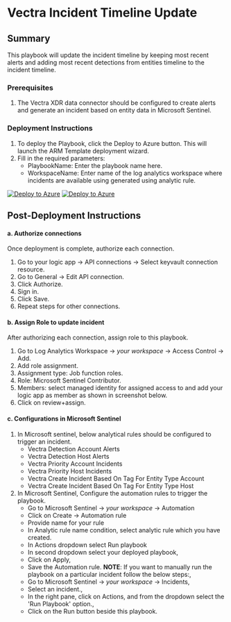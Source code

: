 # Vectra Incident Timeline Update

## Summary

This playbook will update the incident timeline by keeping most recent alerts and adding most recent detections from entities timeline to the incident timeline.

### Prerequisites

1. The Vectra XDR data connector should be configured to create alerts and generate an incident based on entity data in Microsoft Sentinel.

### Deployment Instructions

1. To deploy the Playbook, click the Deploy to Azure button. This will launch the ARM Template deployment wizard.
2. Fill in the required parameters:
   * PlaybookName: Enter the playbook name here.
   * WorkspaceName: Enter name of the log analytics workspace where incidents are available using generated using analytic rule.

[![Deploy to Azure](https://aka.ms/deploytoazurebutton)](https://portal.azure.com/#create/Microsoft.Template/uri/https%3A%2F%2Fraw.githubusercontent.com%2FAzure%2FAzure-Sentinel%2Fmaster%2FSolutions%2FVectraXDR%2FPlaybooks%2FVectraIncidentTimelineUpdate%2Fazuredeploy.json) [![Deploy to Azure](https://aka.ms/deploytoazuregovbutton)](https://portal.azure.us/#create/Microsoft.Template/uri/https%3A%2F%2Fraw.githubusercontent.com%2FAzure%2FAzure-Sentinel%2Fmaster%2FSolutions%2FVectraXDR%2FPlaybooks%2FVectraIncidentTimelineUpdate%2Fazuredeploy.json)

## Post-Deployment Instructions

#### a. Authorize connections

Once deployment is complete, authorize each connection.
1. Go to your logic app → API connections → Select keyvault connection resource.
2. Go to General → Edit API connection.
3. Click Authorize.
4. Sign in.
5. Click Save.
6. Repeat steps for other connections.

#### b. Assign Role to update incident

After authorizing each connection, assign role to this playbook.
1. Go to Log Analytics Workspace → *your workspace* → Access Control → Add.
2. Add role assignment.
3. Assignment type: Job function roles.
4. Role: Microsoft Sentinel Contributor.
5. Members: select managed identity for assigned access to and add your logic app as member as shown in screenshot below.
6. Click on review+assign.

#### c. Configurations in Microsoft Sentinel

1. In Microsoft sentinel, below analytical rules should be configured to trigger an incident.
   * Vectra Detection Account Alerts
   * Vectra Detection Host Alerts
   * Vectra Priority Account Incidents
   * Vectra Priority Host Incidents
   * Vectra Create Incident Based On Tag For Entity Type Account
   * Vectra Create Incident Based On Tag For Entity Type Host
2. In Microsoft Sentinel, Configure the automation rules to trigger the playbook.
   -  Go to Microsoft Sentinel → *your workspace* → Automation
   -  Click on Create → Automation rule
   -  Provide name for your rule
   -  In Analytic rule name condition, select analytic rule which you have created.
   -  In Actions dropdown select Run playbook
   -  In second dropdown select your deployed playbook,
   -  Click on Apply,
   -  Save the Automation rule.
**NOTE**: If you want to manually run the playbook on a particular incident follow the below steps:,
   -  Go to Microsoft Sentinel → *your workspace* → Incidents,
   -  Select an incident.,
   -  In the right pane, click on Actions, and from the dropdown select the 'Run Playbook' option.,
   -  Click on the Run button beside this playbook.

